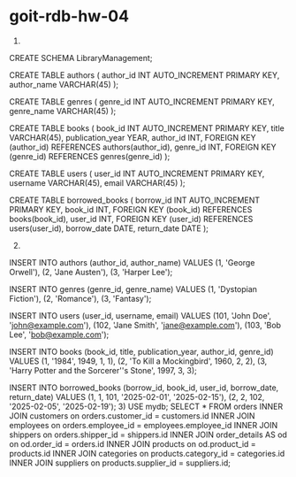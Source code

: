 # goit-rdb-hw-04

1)
 CREATE SCHEMA LibraryManagement;

 CREATE TABLE authors (
	 author_id INT AUTO_INCREMENT PRIMARY KEY,
  author_name VARCHAR(45)
);

CREATE TABLE genres (
	 genre_id INT AUTO_INCREMENT PRIMARY KEY,
  genre_name VARCHAR(45)
);

CREATE TABLE books (
	book_id INT AUTO_INCREMENT PRIMARY KEY,
 title VARCHAR(45),
 publication_year YEAR,
 author_id INT, FOREIGN KEY (author_id) REFERENCES authors(author_id),
	genre_id INT, FOREIGN KEY (genre_id) REFERENCES genres(genre_id)
);

CREATE TABLE users (
	user_id INT AUTO_INCREMENT PRIMARY KEY,
 username VARCHAR(45),
 email VARCHAR(45)
);

CREATE TABLE borrowed_books (
	borrow_id  INT AUTO_INCREMENT PRIMARY KEY,
 book_id INT, FOREIGN KEY (book_id) REFERENCES books(book_id),
	user_id INT, FOREIGN KEY (user_id) REFERENCES users(user_id),
	borrow_date DATE,
	return_date DATE
);

2)
INSERT INTO authors (author_id, author_name)
VALUES 
	(1, 'George Orwell'),
    	(2, 'Jane Austen'),
    	(3, 'Harper Lee');
    
INSERT INTO genres (genre_id, genre_name)
VALUES 
	(1, 'Dystopian Fiction'),
    	(2, 'Romance'),
    	(3, 'Fantasy');
    
INSERT INTO users (user_id, username, email)
VALUES 
	(101, 'John Doe',	'john@example.com'),
	(102,	'Jane Smith',	'jane@example.com'),
	(103,	'Bob Lee',	'bob@example.com');    
    
INSERT INTO books (book_id, title, publication_year, author_id, genre_id)
VALUES 
	(1,	'1984',	1949, 1, 1),
    	(2, 'To Kill a Mockingbird', 1960, 2, 2),
    	(3, 'Harry Potter and the Sorcerer''s Stone', 1997, 3, 3);
    
INSERT INTO borrowed_books (borrow_id, book_id, user_id, borrow_date, return_date)
VALUES 
	(1,	1,	101, '2025-02-01', '2025-02-15'),
	(2,	2,	102, '2025-02-05', '2025-02-19');
3)
USE mydb;
SELECT *
FROM orders
INNER JOIN customers on orders.customer_id = customers.id
INNER JOIN employees on orders.employee_id = employees.employee_id
INNER JOIN shippers on orders.shipper_id = shippers.id
INNER JOIN order_details AS od on od.order_id = orders.id
INNER JOIN products on od.product_id = products.id
INNER JOIN categories on products.category_id = categories.id
INNER JOIN suppliers on products.supplier_id = suppliers.id;

